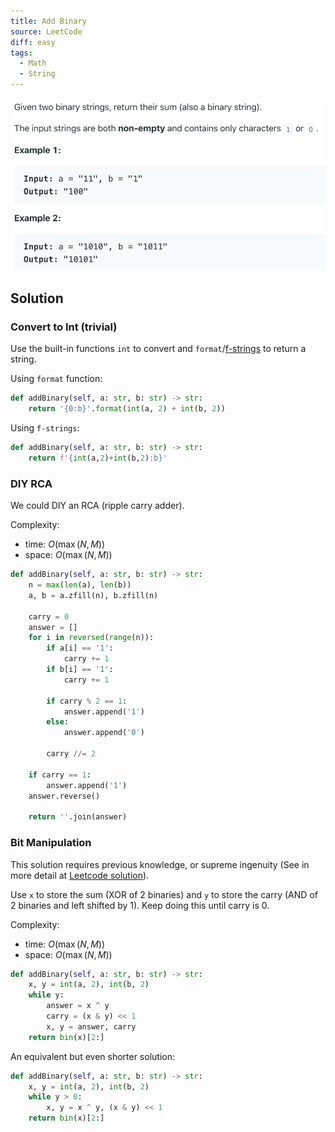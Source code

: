 ```yaml
---
title: Add Binary
source: LeetCode
diff: easy
tags:
  - Math
  - String
---
```


<img class="medium-zoom" src="/algo/add-binary.png" alt="https://leetcode.com/problems/add-binary">

## Solution

### Convert to Int (trivial)

Use the built-in functions `int` to convert and `format`/[f-strings](https://realpython.com/python-f-strings/) to return a string.

Using `format` function:

```py
def addBinary(self, a: str, b: str) -> str:
    return '{0:b}'.format(int(a, 2) + int(b, 2))
```

Using `f-strings`:

```py
def addBinary(self, a: str, b: str) -> str:
    return f'{int(a,2)+int(b,2):b}'
```

### DIY RCA

We could DIY an RCA (ripple carry adder).

Complexity:

- time: $O(\max(N,M))$
- space: $O(\max(N,M))$

```py
def addBinary(self, a: str, b: str) -> str:
    n = max(len(a), len(b))
    a, b = a.zfill(n), b.zfill(n)

    carry = 0
    answer = []
    for i in reversed(range(n)):
        if a[i] == '1':
            carry += 1
        if b[i] == '1':
            carry += 1

        if carry % 2 == 1:
            answer.append('1')
        else:
            answer.append('0')

        carry //= 2

    if carry == 1:
        answer.append('1')
    answer.reverse()

    return ''.join(answer)
```

### Bit Manipulation

This solution requires previous knowledge, or supreme ingenuity (See in more detail at [Leetcode solution](https://leetcode.com/articles/add-binary#approach-2-bit-manipulation)).

Use `x` to store the sum (XOR of 2 binaries) and `y` to store the carry (AND of 2 binaries and left shifted by 1). Keep doing this until carry is 0.

Complexity:

- time: $O(\max(N,M))$
- space: $O(\max(N,M))$

```py
def addBinary(self, a: str, b: str) -> str:
    x, y = int(a, 2), int(b, 2)
    while y:
        answer = x ^ y
        carry = (x & y) << 1
        x, y = answer, carry
    return bin(x)[2:]
```

An equivalent but even shorter solution:

```py
def addBinary(self, a: str, b: str) -> str:
    x, y = int(a, 2), int(b, 2)
    while y > 0:
        x, y = x ^ y, (x & y) << 1
    return bin(x)[2:]
```

